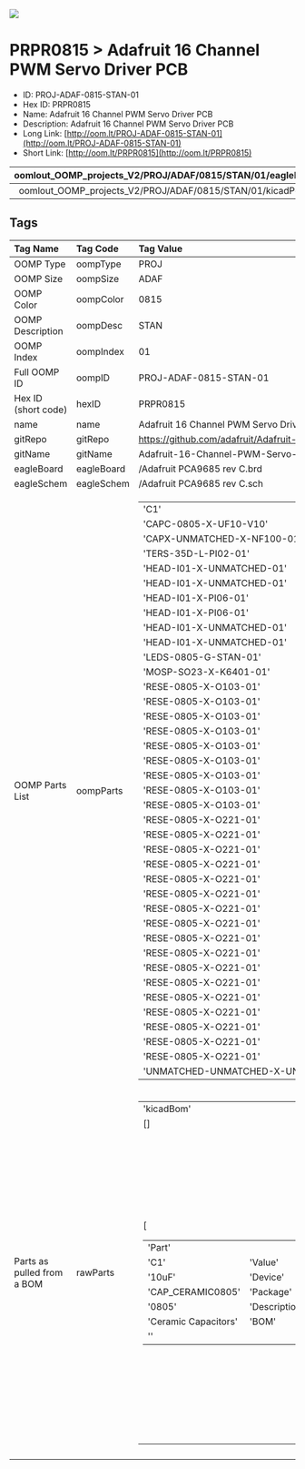 


  
![][im]
# PRPR0815 > Adafruit 16 Channel PWM Servo Driver PCB

- ID: PROJ-ADAF-0815-STAN-01
- Hex ID: PRPR0815
- Name: Adafruit 16 Channel PWM Servo Driver PCB
- Description: Adafruit 16 Channel PWM Servo Driver PCB
- Long Link: [http://oom.lt/PROJ-ADAF-0815-STAN-01](http://oom.lt/PROJ-ADAF-0815-STAN-01)
- Short Link: [http://oom.lt/PRPR0815](http://oom.lt/PRPR0815)
  

|oomlout_OOMP_projects_V2/PROJ/ADAF/0815/STAN/01/eagleImage.png|oomlout_OOMP_projects_V2/PROJ/ADAF/0815/STAN/01/eagleSchemImage.png|oomlout_OOMP_projects_V2/PROJ/ADAF/0815/STAN/01/kicadPcb3dFront.png|oomlout_OOMP_projects_V2/PROJ/ADAF/0815/STAN/01/kicadPcb3dBack.png|
| :---: | :---: | :---: | :---: |
|oomlout_OOMP_projects_V2/PROJ/ADAF/0815/STAN/01/kicadPcb3d.png||||

## Tags
  

|Tag Name|Tag Code|Tag Value|
| :--- | :--- | :--- |
|OOMP Type|oompType|PROJ|
|OOMP Size|oompSize|ADAF|
|OOMP Color|oompColor|0815|
|OOMP Description|oompDesc|STAN|
|OOMP Index|oompIndex|01|
|Full OOMP ID|oompID|PROJ-ADAF-0815-STAN-01|
|Hex ID (short code)|hexID|PRPR0815|
|name|name|Adafruit 16 Channel PWM Servo Driver PCB|
|gitRepo|gitRepo|https://github.com/adafruit/Adafruit-16-Channel-PWM-Servo-Driver-PCB|
|gitName|gitName|Adafruit-16-Channel-PWM-Servo-Driver-PCB|
|eagleBoard|eagleBoard|/Adafruit PCA9685 rev C.brd|
|eagleSchem|eagleSchem|/Adafruit PCA9685 rev C.sch|
|OOMP Parts List|oompParts|<table><tr><td>'C1'</td></tr><tr><td> 'CAPC-0805-X-UF10-V10'</td><td> 'C2'</td></tr><tr><td> 'CAPX-UNMATCHED-X-NF100-01'</td><td> 'J1'</td></tr><tr><td> 'TERS-35D-L-PI02-01'</td><td> 'JP1'</td></tr><tr><td> 'HEAD-I01-X-UNMATCHED-01'</td><td> 'JP2'</td></tr><tr><td> 'HEAD-I01-X-UNMATCHED-01'</td><td> 'JP3'</td></tr><tr><td> 'HEAD-I01-X-PI06-01'</td><td> 'JP4'</td></tr><tr><td> 'HEAD-I01-X-PI06-01'</td><td> 'JP5'</td></tr><tr><td> 'HEAD-I01-X-UNMATCHED-01'</td><td> 'JP6'</td></tr><tr><td> 'HEAD-I01-X-UNMATCHED-01'</td><td> 'LED1'</td></tr><tr><td> 'LEDS-0805-G-STAN-01'</td><td> 'Q1'</td></tr><tr><td> 'MOSP-SO23-X-K6401-01'</td><td> 'R1'</td></tr><tr><td> 'RESE-0805-X-O103-01'</td><td> 'R2'</td></tr><tr><td> 'RESE-0805-X-O103-01'</td><td> 'R3'</td></tr><tr><td> 'RESE-0805-X-O103-01'</td><td> 'R4'</td></tr><tr><td> 'RESE-0805-X-O103-01'</td><td> 'R5'</td></tr><tr><td> 'RESE-0805-X-O103-01'</td><td> 'R6'</td></tr><tr><td> 'RESE-0805-X-O103-01'</td><td> 'R7'</td></tr><tr><td> 'RESE-0805-X-O103-01'</td><td> 'R8'</td></tr><tr><td> 'RESE-0805-X-O103-01'</td><td> 'R9'</td></tr><tr><td> 'RESE-0805-X-O103-01'</td><td> 'R10'</td></tr><tr><td> 'RESE-0805-X-O221-01'</td><td> 'R11'</td></tr><tr><td> 'RESE-0805-X-O221-01'</td><td> 'R12'</td></tr><tr><td> 'RESE-0805-X-O221-01'</td><td> 'R13'</td></tr><tr><td> 'RESE-0805-X-O221-01'</td><td> 'R14'</td></tr><tr><td> 'RESE-0805-X-O221-01'</td><td> 'R15'</td></tr><tr><td> 'RESE-0805-X-O221-01'</td><td> 'R16'</td></tr><tr><td> 'RESE-0805-X-O221-01'</td><td> 'R17'</td></tr><tr><td> 'RESE-0805-X-O221-01'</td><td> 'R18'</td></tr><tr><td> 'RESE-0805-X-O221-01'</td><td> 'R19'</td></tr><tr><td> 'RESE-0805-X-O221-01'</td><td> 'R20'</td></tr><tr><td> 'RESE-0805-X-O221-01'</td><td> 'R21'</td></tr><tr><td> 'RESE-0805-X-O221-01'</td><td> 'R22'</td></tr><tr><td> 'RESE-0805-X-O221-01'</td><td> 'R23'</td></tr><tr><td> 'RESE-0805-X-O221-01'</td><td> 'R24'</td></tr><tr><td> 'RESE-0805-X-O221-01'</td><td> 'R25'</td></tr><tr><td> 'RESE-0805-X-O221-01'</td><td> 'R26'</td></tr><tr><td> 'RESE-0805-X-O221-01'</td><td> 'U1'</td></tr><tr><td> 'UNMATCHED-UNMATCHED-X-UNMATCHED-01'</td></tr></table>|
|Parts as pulled from a BOM|rawParts|<table><tr><td>'kicadBom'</td></tr><tr><td> []</td><td> 'eagleBom'</td></tr><tr><td> [<table><tr><td>'Part'</td></tr><tr><td> 'C1'</td><td> 'Value'</td></tr><tr><td> '10uF'</td><td> 'Device'</td></tr><tr><td> 'CAP_CERAMIC0805'</td><td> 'Package'</td></tr><tr><td> '0805'</td><td> 'Description'</td></tr><tr><td> 'Ceramic Capacitors'</td><td> 'BOM'</td></tr><tr><td> ''</td></tr></table></td><td> <table><tr><td>'Part'</td></tr><tr><td> 'C2'</td><td> 'Value'</td></tr><tr><td> ''</td><td> 'Device'</td></tr><tr><td> 'CPOL-USE3.5-8'</td><td> 'Package'</td></tr><tr><td> 'E3</td><td>5-8'</td><td> 'Description'</td></tr><tr><td> 'POLARIZED CAPACITOR</td><td> American symbol'</td><td> 'BOM'</td></tr><tr><td> ''</td></tr></table></td><td> <table><tr><td>'Part'</td></tr><tr><td> 'FID1'</td><td> 'Value'</td></tr><tr><td> 'FIDUCIAL'</td><td> 'Device'</td></tr><tr><td> 'FIDUCIAL'</td><td> 'Package'</td></tr><tr><td> 'FIDUCIAL_1MM'</td><td> 'Description'</td></tr><tr><td> 'Fiducial Alignment Points'</td><td> 'BOM'</td></tr><tr><td> ''</td></tr></table></td><td> <table><tr><td>'Part'</td></tr><tr><td> 'FID2'</td><td> 'Value'</td></tr><tr><td> 'FIDUCIAL'</td><td> 'Device'</td></tr><tr><td> 'FIDUCIAL'</td><td> 'Package'</td></tr><tr><td> 'FIDUCIAL_1MM'</td><td> 'Description'</td></tr><tr><td> 'Fiducial Alignment Points'</td><td> 'BOM'</td></tr><tr><td> ''</td></tr></table></td><td> <table><tr><td>'Part'</td></tr><tr><td> 'J1'</td><td> 'Value'</td></tr><tr><td> 'TERMBLOCK_1X2-3.5MM'</td><td> 'Device'</td></tr><tr><td> 'TERMBLOCK_1X2-3.5MM'</td><td> 'Package'</td></tr><tr><td> '1X2-3.5MM'</td><td> 'Description'</td></tr><tr><td> '3.5mm Terminal block'</td><td> 'BOM'</td></tr><tr><td> ''</td></tr></table></td><td> <table><tr><td>'Part'</td></tr><tr><td> 'JP1'</td><td> 'Value'</td></tr><tr><td> ''</td><td> 'Device'</td></tr><tr><td> 'HEADER-3X04'</td><td> 'Package'</td></tr><tr><td> '3X04'</td><td> 'Description'</td></tr><tr><td> ''</td><td> 'BOM'</td></tr><tr><td> ''</td></tr></table></td><td> <table><tr><td>'Part'</td></tr><tr><td> 'JP2'</td><td> 'Value'</td></tr><tr><td> ''</td><td> 'Device'</td></tr><tr><td> 'HEADER-3X04'</td><td> 'Package'</td></tr><tr><td> '3X04'</td><td> 'Description'</td></tr><tr><td> ''</td><td> 'BOM'</td></tr><tr><td> ''</td></tr></table></td><td> <table><tr><td>'Part'</td></tr><tr><td> 'JP3'</td><td> 'Value'</td></tr><tr><td> ''</td><td> 'Device'</td></tr><tr><td> 'PINHD-1X6CB'</td><td> 'Package'</td></tr><tr><td> '1X06-CLEANBIG'</td><td> 'Description'</td></tr><tr><td> 'PIN HEADER'</td><td> 'BOM'</td></tr><tr><td> ''</td></tr></table></td><td> <table><tr><td>'Part'</td></tr><tr><td> 'JP4'</td><td> 'Value'</td></tr><tr><td> ''</td><td> 'Device'</td></tr><tr><td> 'PINHD-1X6CB'</td><td> 'Package'</td></tr><tr><td> '1X06-CLEANBIG'</td><td> 'Description'</td></tr><tr><td> 'PIN HEADER'</td><td> 'BOM'</td></tr><tr><td> ''</td></tr></table></td><td> <table><tr><td>'Part'</td></tr><tr><td> 'JP5'</td><td> 'Value'</td></tr><tr><td> ''</td><td> 'Device'</td></tr><tr><td> 'HEADER-3X04'</td><td> 'Package'</td></tr><tr><td> '3X04'</td><td> 'Description'</td></tr><tr><td> ''</td><td> 'BOM'</td></tr><tr><td> ''</td></tr></table></td><td> <table><tr><td>'Part'</td></tr><tr><td> 'JP6'</td><td> 'Value'</td></tr><tr><td> ''</td><td> 'Device'</td></tr><tr><td> 'HEADER-3X04'</td><td> 'Package'</td></tr><tr><td> '3X04'</td><td> 'Description'</td></tr><tr><td> ''</td><td> 'BOM'</td></tr><tr><td> ''</td></tr></table></td><td> <table><tr><td>'Part'</td></tr><tr><td> 'LED1'</td><td> 'Value'</td></tr><tr><td> 'VCC'</td><td> 'Device'</td></tr><tr><td> 'LED0805'</td><td> 'Package'</td></tr><tr><td> 'CHIPLED_0805'</td><td> 'Description'</td></tr><tr><td> 'LED'</td><td> 'BOM'</td></tr><tr><td> ''</td></tr></table></td><td> <table><tr><td>'Part'</td></tr><tr><td> 'Q1'</td><td> 'Value'</td></tr><tr><td> 'IRLML6401'</td><td> 'Device'</td></tr><tr><td> 'MOSFET-PWIDE'</td><td> 'Package'</td></tr><tr><td> 'SOT23-WIDE'</td><td> 'Description'</td></tr><tr><td> 'P-Channel Mosfet'</td><td> 'BOM'</td></tr><tr><td> ''</td></tr></table></td><td> <table><tr><td>'Part'</td></tr><tr><td> 'R1'</td><td> 'Value'</td></tr><tr><td> '10K'</td><td> 'Device'</td></tr><tr><td> 'RESISTOR0805'</td><td> 'Package'</td></tr><tr><td> '0805'</td><td> 'Description'</td></tr><tr><td> 'Resistors'</td><td> 'BOM'</td></tr><tr><td> ''</td></tr></table></td><td> <table><tr><td>'Part'</td></tr><tr><td> 'R2'</td><td> 'Value'</td></tr><tr><td> '10K'</td><td> 'Device'</td></tr><tr><td> 'RESISTOR0805'</td><td> 'Package'</td></tr><tr><td> '0805'</td><td> 'Description'</td></tr><tr><td> 'Resistors'</td><td> 'BOM'</td></tr><tr><td> ''</td></tr></table></td><td> <table><tr><td>'Part'</td></tr><tr><td> 'R3'</td><td> 'Value'</td></tr><tr><td> '10K'</td><td> 'Device'</td></tr><tr><td> 'RESISTOR0805'</td><td> 'Package'</td></tr><tr><td> '0805'</td><td> 'Description'</td></tr><tr><td> 'Resistors'</td><td> 'BOM'</td></tr><tr><td> ''</td></tr></table></td><td> <table><tr><td>'Part'</td></tr><tr><td> 'R4'</td><td> 'Value'</td></tr><tr><td> '10K'</td><td> 'Device'</td></tr><tr><td> 'RESISTOR0805'</td><td> 'Package'</td></tr><tr><td> '0805'</td><td> 'Description'</td></tr><tr><td> 'Resistors'</td><td> 'BOM'</td></tr><tr><td> ''</td></tr></table></td><td> <table><tr><td>'Part'</td></tr><tr><td> 'R5'</td><td> 'Value'</td></tr><tr><td> '10K'</td><td> 'Device'</td></tr><tr><td> 'RESISTOR0805'</td><td> 'Package'</td></tr><tr><td> '0805'</td><td> 'Description'</td></tr><tr><td> 'Resistors'</td><td> 'BOM'</td></tr><tr><td> ''</td></tr></table></td><td> <table><tr><td>'Part'</td></tr><tr><td> 'R6'</td><td> 'Value'</td></tr><tr><td> '10K'</td><td> 'Device'</td></tr><tr><td> 'RESISTOR0805'</td><td> 'Package'</td></tr><tr><td> '0805'</td><td> 'Description'</td></tr><tr><td> 'Resistors'</td><td> 'BOM'</td></tr><tr><td> ''</td></tr></table></td><td> <table><tr><td>'Part'</td></tr><tr><td> 'R7'</td><td> 'Value'</td></tr><tr><td> '10K'</td><td> 'Device'</td></tr><tr><td> 'RESISTOR0805'</td><td> 'Package'</td></tr><tr><td> '0805'</td><td> 'Description'</td></tr><tr><td> 'Resistors'</td><td> 'BOM'</td></tr><tr><td> ''</td></tr></table></td><td> <table><tr><td>'Part'</td></tr><tr><td> 'R8'</td><td> 'Value'</td></tr><tr><td> '10K'</td><td> 'Device'</td></tr><tr><td> 'RESISTOR0805'</td><td> 'Package'</td></tr><tr><td> '0805'</td><td> 'Description'</td></tr><tr><td> 'Resistors'</td><td> 'BOM'</td></tr><tr><td> ''</td></tr></table></td><td> <table><tr><td>'Part'</td></tr><tr><td> 'R9'</td><td> 'Value'</td></tr><tr><td> '10K'</td><td> 'Device'</td></tr><tr><td> 'RESISTOR0805'</td><td> 'Package'</td></tr><tr><td> '0805'</td><td> 'Description'</td></tr><tr><td> 'Resistors'</td><td> 'BOM'</td></tr><tr><td> ''</td></tr></table></td><td> <table><tr><td>'Part'</td></tr><tr><td> 'R10'</td><td> 'Value'</td></tr><tr><td> '220'</td><td> 'Device'</td></tr><tr><td> 'RESISTOR0805'</td><td> 'Package'</td></tr><tr><td> '0805'</td><td> 'Description'</td></tr><tr><td> 'Resistors'</td><td> 'BOM'</td></tr><tr><td> ''</td></tr></table></td><td> <table><tr><td>'Part'</td></tr><tr><td> 'R11'</td><td> 'Value'</td></tr><tr><td> '220'</td><td> 'Device'</td></tr><tr><td> 'RESISTOR0805'</td><td> 'Package'</td></tr><tr><td> '0805'</td><td> 'Description'</td></tr><tr><td> 'Resistors'</td><td> 'BOM'</td></tr><tr><td> ''</td></tr></table></td><td> <table><tr><td>'Part'</td></tr><tr><td> 'R12'</td><td> 'Value'</td></tr><tr><td> '220'</td><td> 'Device'</td></tr><tr><td> 'RESISTOR0805'</td><td> 'Package'</td></tr><tr><td> '0805'</td><td> 'Description'</td></tr><tr><td> 'Resistors'</td><td> 'BOM'</td></tr><tr><td> ''</td></tr></table></td><td> <table><tr><td>'Part'</td></tr><tr><td> 'R13'</td><td> 'Value'</td></tr><tr><td> '220'</td><td> 'Device'</td></tr><tr><td> 'RESISTOR0805'</td><td> 'Package'</td></tr><tr><td> '0805'</td><td> 'Description'</td></tr><tr><td> 'Resistors'</td><td> 'BOM'</td></tr><tr><td> ''</td></tr></table></td><td> <table><tr><td>'Part'</td></tr><tr><td> 'R14'</td><td> 'Value'</td></tr><tr><td> '220'</td><td> 'Device'</td></tr><tr><td> 'RESISTOR0805'</td><td> 'Package'</td></tr><tr><td> '0805'</td><td> 'Description'</td></tr><tr><td> 'Resistors'</td><td> 'BOM'</td></tr><tr><td> ''</td></tr></table></td><td> <table><tr><td>'Part'</td></tr><tr><td> 'R15'</td><td> 'Value'</td></tr><tr><td> '220'</td><td> 'Device'</td></tr><tr><td> 'RESISTOR0805'</td><td> 'Package'</td></tr><tr><td> '0805'</td><td> 'Description'</td></tr><tr><td> 'Resistors'</td><td> 'BOM'</td></tr><tr><td> ''</td></tr></table></td><td> <table><tr><td>'Part'</td></tr><tr><td> 'R16'</td><td> 'Value'</td></tr><tr><td> '220'</td><td> 'Device'</td></tr><tr><td> 'RESISTOR0805'</td><td> 'Package'</td></tr><tr><td> '0805'</td><td> 'Description'</td></tr><tr><td> 'Resistors'</td><td> 'BOM'</td></tr><tr><td> ''</td></tr></table></td><td> <table><tr><td>'Part'</td></tr><tr><td> 'R17'</td><td> 'Value'</td></tr><tr><td> '220'</td><td> 'Device'</td></tr><tr><td> 'RESISTOR0805'</td><td> 'Package'</td></tr><tr><td> '0805'</td><td> 'Description'</td></tr><tr><td> 'Resistors'</td><td> 'BOM'</td></tr><tr><td> ''</td></tr></table></td><td> <table><tr><td>'Part'</td></tr><tr><td> 'R18'</td><td> 'Value'</td></tr><tr><td> '220'</td><td> 'Device'</td></tr><tr><td> 'RESISTOR0805'</td><td> 'Package'</td></tr><tr><td> '0805'</td><td> 'Description'</td></tr><tr><td> 'Resistors'</td><td> 'BOM'</td></tr><tr><td> ''</td></tr></table></td><td> <table><tr><td>'Part'</td></tr><tr><td> 'R19'</td><td> 'Value'</td></tr><tr><td> '220'</td><td> 'Device'</td></tr><tr><td> 'RESISTOR0805'</td><td> 'Package'</td></tr><tr><td> '0805'</td><td> 'Description'</td></tr><tr><td> 'Resistors'</td><td> 'BOM'</td></tr><tr><td> ''</td></tr></table></td><td> <table><tr><td>'Part'</td></tr><tr><td> 'R20'</td><td> 'Value'</td></tr><tr><td> '220'</td><td> 'Device'</td></tr><tr><td> 'RESISTOR0805'</td><td> 'Package'</td></tr><tr><td> '0805'</td><td> 'Description'</td></tr><tr><td> 'Resistors'</td><td> 'BOM'</td></tr><tr><td> ''</td></tr></table></td><td> <table><tr><td>'Part'</td></tr><tr><td> 'R21'</td><td> 'Value'</td></tr><tr><td> '220'</td><td> 'Device'</td></tr><tr><td> 'RESISTOR0805'</td><td> 'Package'</td></tr><tr><td> '0805'</td><td> 'Description'</td></tr><tr><td> 'Resistors'</td><td> 'BOM'</td></tr><tr><td> ''</td></tr></table></td><td> <table><tr><td>'Part'</td></tr><tr><td> 'R22'</td><td> 'Value'</td></tr><tr><td> '220'</td><td> 'Device'</td></tr><tr><td> 'RESISTOR0805'</td><td> 'Package'</td></tr><tr><td> '0805'</td><td> 'Description'</td></tr><tr><td> 'Resistors'</td><td> 'BOM'</td></tr><tr><td> ''</td></tr></table></td><td> <table><tr><td>'Part'</td></tr><tr><td> 'R23'</td><td> 'Value'</td></tr><tr><td> '220'</td><td> 'Device'</td></tr><tr><td> 'RESISTOR0805'</td><td> 'Package'</td></tr><tr><td> '0805'</td><td> 'Description'</td></tr><tr><td> 'Resistors'</td><td> 'BOM'</td></tr><tr><td> ''</td></tr></table></td><td> <table><tr><td>'Part'</td></tr><tr><td> 'R24'</td><td> 'Value'</td></tr><tr><td> '220'</td><td> 'Device'</td></tr><tr><td> 'RESISTOR0805'</td><td> 'Package'</td></tr><tr><td> '0805'</td><td> 'Description'</td></tr><tr><td> 'Resistors'</td><td> 'BOM'</td></tr><tr><td> ''</td></tr></table></td><td> <table><tr><td>'Part'</td></tr><tr><td> 'R25'</td><td> 'Value'</td></tr><tr><td> '220'</td><td> 'Device'</td></tr><tr><td> 'RESISTOR0805'</td><td> 'Package'</td></tr><tr><td> '0805'</td><td> 'Description'</td></tr><tr><td> 'Resistors'</td><td> 'BOM'</td></tr><tr><td> ''</td></tr></table></td><td> <table><tr><td>'Part'</td></tr><tr><td> 'R26'</td><td> 'Value'</td></tr><tr><td> '220'</td><td> 'Device'</td></tr><tr><td> 'RESISTOR0805'</td><td> 'Package'</td></tr><tr><td> '0805'</td><td> 'Description'</td></tr><tr><td> 'Resistors'</td><td> 'BOM'</td></tr><tr><td> ''</td></tr></table></td><td> <table><tr><td>'Part'</td></tr><tr><td> 'SJ_A0'</td><td> 'Value'</td></tr><tr><td> ''</td><td> 'Device'</td></tr><tr><td> 'SOLDERJUMPERREFLOW_NOPASTE'</td><td> 'Package'</td></tr><tr><td> 'SOLDERJUMPER_REFLOW_NOPASTE'</td><td> 'Description'</td></tr><tr><td> 'SMD Solder JUMPER'</td><td> 'BOM'</td></tr><tr><td> ''</td></tr></table></td><td> <table><tr><td>'Part'</td></tr><tr><td> 'SJ_A1'</td><td> 'Value'</td></tr><tr><td> ''</td><td> 'Device'</td></tr><tr><td> 'SOLDERJUMPERREFLOW_NOPASTE'</td><td> 'Package'</td></tr><tr><td> 'SOLDERJUMPER_REFLOW_NOPASTE'</td><td> 'Description'</td></tr><tr><td> 'SMD Solder JUMPER'</td><td> 'BOM'</td></tr><tr><td> ''</td></tr></table></td><td> <table><tr><td>'Part'</td></tr><tr><td> 'SJ_A2'</td><td> 'Value'</td></tr><tr><td> ''</td><td> 'Device'</td></tr><tr><td> 'SOLDERJUMPERREFLOW_NOPASTE'</td><td> 'Package'</td></tr><tr><td> 'SOLDERJUMPER_REFLOW_NOPASTE'</td><td> 'Description'</td></tr><tr><td> 'SMD Solder JUMPER'</td><td> 'BOM'</td></tr><tr><td> ''</td></tr></table></td><td> <table><tr><td>'Part'</td></tr><tr><td> 'SJ_A3'</td><td> 'Value'</td></tr><tr><td> ''</td><td> 'Device'</td></tr><tr><td> 'SOLDERJUMPERREFLOW_NOPASTE'</td><td> 'Package'</td></tr><tr><td> 'SOLDERJUMPER_REFLOW_NOPASTE'</td><td> 'Description'</td></tr><tr><td> 'SMD Solder JUMPER'</td><td> 'BOM'</td></tr><tr><td> ''</td></tr></table></td><td> <table><tr><td>'Part'</td></tr><tr><td> 'SJ_A4'</td><td> 'Value'</td></tr><tr><td> ''</td><td> 'Device'</td></tr><tr><td> 'SOLDERJUMPERREFLOW_NOPASTE'</td><td> 'Package'</td></tr><tr><td> 'SOLDERJUMPER_REFLOW_NOPASTE'</td><td> 'Description'</td></tr><tr><td> 'SMD Solder JUMPER'</td><td> 'BOM'</td></tr><tr><td> ''</td></tr></table></td><td> <table><tr><td>'Part'</td></tr><tr><td> 'SJ_A5'</td><td> 'Value'</td></tr><tr><td> ''</td><td> 'Device'</td></tr><tr><td> 'SOLDERJUMPERREFLOW_NOPASTE'</td><td> 'Package'</td></tr><tr><td> 'SOLDERJUMPER_REFLOW_NOPASTE'</td><td> 'Description'</td></tr><tr><td> 'SMD Solder JUMPER'</td><td> 'BOM'</td></tr><tr><td> ''</td></tr></table></td><td> <table><tr><td>'Part'</td></tr><tr><td> 'U$47'</td><td> 'Value'</td></tr><tr><td> 'MOUNTINGHOLE2.5'</td><td> 'Device'</td></tr><tr><td> 'MOUNTINGHOLE2.5'</td><td> 'Package'</td></tr><tr><td> 'MOUNTINGHOLE_2.5_PLATED'</td><td> 'Description'</td></tr><tr><td> 'Mounting Hole'</td><td> 'BOM'</td></tr><tr><td> ''</td></tr></table></td><td> <table><tr><td>'Part'</td></tr><tr><td> 'U$48'</td><td> 'Value'</td></tr><tr><td> 'MOUNTINGHOLE2.5'</td><td> 'Device'</td></tr><tr><td> 'MOUNTINGHOLE2.5'</td><td> 'Package'</td></tr><tr><td> 'MOUNTINGHOLE_2.5_PLATED'</td><td> 'Description'</td></tr><tr><td> 'Mounting Hole'</td><td> 'BOM'</td></tr><tr><td> ''</td></tr></table></td><td> <table><tr><td>'Part'</td></tr><tr><td> 'U$49'</td><td> 'Value'</td></tr><tr><td> 'MOUNTINGHOLE2.5'</td><td> 'Device'</td></tr><tr><td> 'MOUNTINGHOLE2.5'</td><td> 'Package'</td></tr><tr><td> 'MOUNTINGHOLE_2.5_PLATED'</td><td> 'Description'</td></tr><tr><td> 'Mounting Hole'</td><td> 'BOM'</td></tr><tr><td> ''</td></tr></table></td><td> <table><tr><td>'Part'</td></tr><tr><td> 'U$50'</td><td> 'Value'</td></tr><tr><td> 'MOUNTINGHOLE2.5'</td><td> 'Device'</td></tr><tr><td> 'MOUNTINGHOLE2.5'</td><td> 'Package'</td></tr><tr><td> 'MOUNTINGHOLE_2.5_PLATED'</td><td> 'Description'</td></tr><tr><td> 'Mounting Hole'</td><td> 'BOM'</td></tr><tr><td> ''</td></tr></table></td><td> <table><tr><td>'Part'</td></tr><tr><td> 'U1'</td><td> 'Value'</td></tr><tr><td> 'PCA9685'</td><td> 'Device'</td></tr><tr><td> 'PCA9685'</td><td> 'Package'</td></tr><tr><td> 'TSSOP28'</td><td> 'Description'</td></tr><tr><td> 'PCA9685 - 16 Channel 12-Bit I2C PWM Controller'</td><td> 'BOM'</td></tr><tr><td> ''</td></tr></table>]</td></tr></table>|
||||



[im]: PROJ/ADAF/0815/STAN/01/kicadPcb3d_450.png
